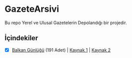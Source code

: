 # GazeteArsivi
Bu repo Yerel ve Ulusal Gazetelerin Depolandığı bir projedir.

## İçindekiler

- [X] [Balkan Günlüğü](https://github.com/ramazansancar/GazeteArsivi/blob/main/Balkan_Gunlugu/README.MD) (191 Adet) | [Kaynak 1](https://balkangunlugu.com.tr/arsiv/) | [Kaynak 2](https://balkangunlugu.com.tr/e-gazete/)
